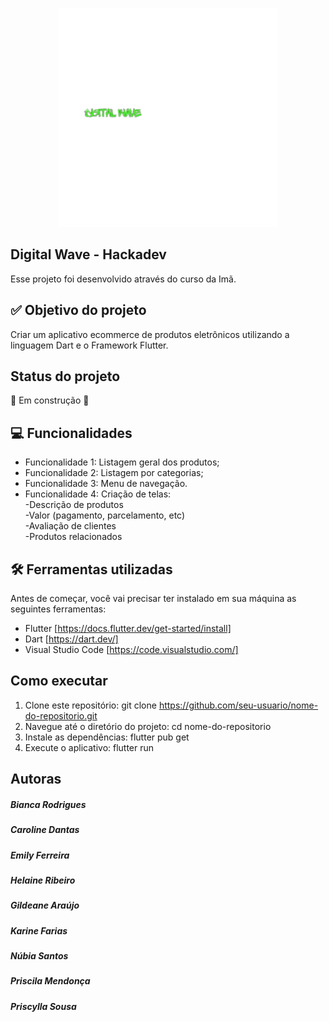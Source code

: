 <p align="center">
<img height="350px" width="350px" alt="Logo Tech-Tonicas" src="https://raw.githubusercontent.com/Tech-Tonicas/Projeto_Hackadev/main/hackadev/assets/logo/logo-removebg-preview.png">
</p>

## Digital Wave - Hackadev
Esse projeto foi desenvolvido através do curso da Imã.

## ✅ Objetivo do projeto
Criar um aplicativo ecommerce de produtos eletrônicos utilizando a linguagem Dart e o Framework Flutter.

## Status do projeto
🚧 Em construção 🚧

## 💻 Funcionalidades
*	Funcionalidade 1: Listagem geral dos produtos;
*	Funcionalidade 2: Listagem por categorias;
*	Funcionalidade 3: Menu de navegação.
*	Funcionalidade 4: Criação de telas: <br>
-Descrição de produtos <br>
-Valor (pagamento, parcelamento, etc) <br>
-Avaliação de clientes <br>
-Produtos relacionados <br>

## 🛠️ Ferramentas utilizadas
Antes de começar, você vai precisar ter instalado em sua máquina as seguintes ferramentas:
*	Flutter [https://docs.flutter.dev/get-started/install]
*	Dart [https://dart.dev/]
*	Visual Studio Code [https://code.visualstudio.com/]

## Como executar
1.	Clone este repositório: git clone https://github.com/seu-usuario/nome-do-repositorio.git
2.	Navegue até o diretório do projeto: cd nome-do-repositorio
3.	Instale as dependências: flutter pub get
4.	Execute o aplicativo: flutter run

## Autoras
##### Bianca Rodrigues
##### Caroline Dantas
##### Emily Ferreira 
##### Helaine Ribeiro
##### Gildeane Araújo
##### Karine Farias
##### Núbia Santos
##### Priscila Mendonça
##### Priscylla Sousa
